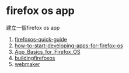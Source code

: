 firefox os app
=========

建立一個firefox os app

1. [firefoxos-quick-guide]  
2. [how-to-start-developing-apps-for-firefox-os]  
3. [App_Basics_for_Firefox_OS]  
4. [buildingfirefoxos]
5. [webmaker]

[firefoxos-quick-guide]:https://github.com/soapdog/firefoxos-quick-guide
[how-to-start-developing-apps-for-firefox-os]:http://www.slideshare.net/benko/how-to-start-developing-apps-for-firefox-os
[App_Basics_for_Firefox_OS]: https://developer.mozilla.org/zh-TW/Firefox_OS/Screencast_series:_App_Basics_for_Firefox_OS
[buildingfirefoxos]:http://buildingfirefoxos.com/
[webmaker]: https://apps.webmaker.org/designer
